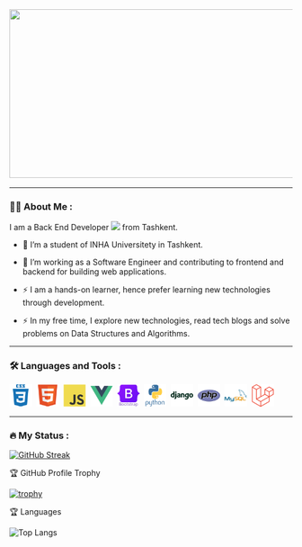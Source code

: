 <div align="center">
  <img src="https://user-images.githubusercontent.com/74038190/212750672-2f3f2b50-c84f-4ed8-a60a-849ae69ff9df.gif" width="600" height="300"/>
</div>

---

### :woman_technologist: About Me :

I am a Back End Developer <img src="https://media.giphy.com/media/WUlplcMpOCEmTGBtBW/giphy.gif" width="30"> from Tashkent.

- :telescope: I’m a student of INHA Universitety in Tashkent.

- :seedling: I’m working as a Software Engineer and contributing to frontend and backend for building web applications.

- :zap: I am a hands-on learner, hence prefer learning new technologies through development.

- :zap: In my free time,  I explore new technologies, read tech blogs and solve problems on Data Structures and Algorithms.

---

### :hammer_and_wrench: Languages and Tools :

  <img src="https://github.com/devicons/devicon/blob/master/icons/css3/css3-plain-wordmark.svg"  title="CSS3" alt="CSS" width="40" height="40"/>&nbsp;
  <img src="https://github.com/devicons/devicon/blob/master/icons/html5/html5-original.svg" title="HTML5" alt="HTML" width="40" height="40"/>&nbsp;
  <img src="https://github.com/devicons/devicon/blob/master/icons/javascript/javascript-original.svg" title="JavaScript" alt="JavaScript" width="40" height="40"/>&nbsp;
  <img src="https://github.com/devicons/devicon/blob/master/icons/vuejs/vuejs-original.svg" title="Vuejs" alt="Vuejs" width="40" height="40"/>&nbsp;
  <img src="https://github.com/devicons/devicon/blob/master/icons/bootstrap/bootstrap-original-wordmark.svg" title="Bootstrap" alt="Bootstrap" width="40" height="40"/>&nbsp;
  <img src="https://github.com/devicons/devicon/blob/master/icons/python/python-original-wordmark.svg" title="Python" alt="Python" width="40" height="40"/>&nbsp;
  <img src="https://github.com/devicons/devicon/blob/master/icons/django/django-plain-wordmark.svg" title="Django" alt="Django" width="40" height="40"/>&nbsp;
  <img src="https://github.com/devicons/devicon/blob/master/icons/php/php-original.svg" title="Php" alt="Php" width="40" height="40"/>&nbsp;
  <img src="https://github.com/devicons/devicon/blob/master/icons/mysql/mysql-original-wordmark.svg" title="MySQL" alt="MySQL" width="40" height="40"/>&nbsp;
  <img src="https://github.com/devicons/devicon/blob/master/icons/laravel/laravel-original.svg" title="Laravel" alt="Laravel" width="40" height="40"/>&nbsp;

---

### :fire: My Status :

[![GitHub Streak](https://streak-stats.demolab.com?user=Shakhzod0307&theme=dark)](https://git.io/streak-stats)


<g-emoji class="g-emoji" alias="trophy" fallback-src="https://github.githubassets.com/images/icons/emoji/unicode/1f3c6.png">🏆</g-emoji> GitHub Profile Trophy

[![trophy](https://github-profile-trophy.vercel.app/?username=ryo-ma&theme=onedark)](https://github.com/ryo-ma/github-profile-trophy)

🏆 Languages

![Top Langs](https://github-readme-stats.vercel.app/api/top-langs/?username=Shakhzod0307&hide_progress=true)
